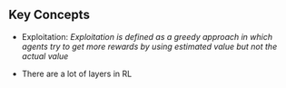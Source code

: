 
## Key Concepts
- Exploitation: _Exploitation is defined as a greedy approach in which agents try to get more rewards by using estimated value but not the actual value_

- There are a lot of layers in RL